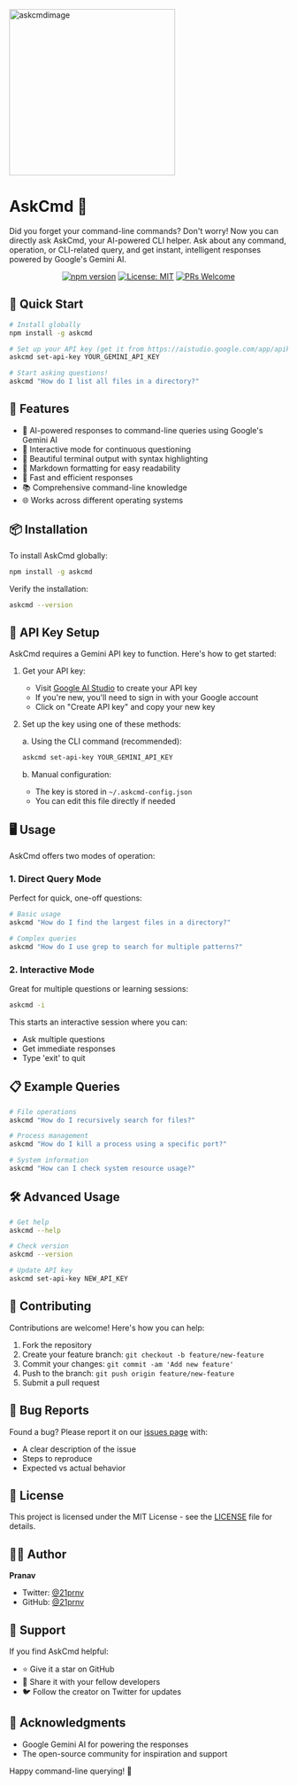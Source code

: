 <img src="https://github.com/user-attachments/assets/21766e7e-f02a-413e-97cd-8ec281f7668f" alt="askcmdimage" width="300"/>


# AskCmd 🤖

Did you forget your command-line commands? Don't worry! Now you can directly ask AskCmd, your AI-powered CLI helper. Ask about any command, operation, or CLI-related query, and get instant, intelligent responses powered by Google's Gemini AI.

<div align="center">

[![npm version](https://img.shields.io/npm/v/askcmd.svg)](https://www.npmjs.com/package/askcmd)
[![License: MIT](https://img.shields.io/badge/License-MIT-yellow.svg)](https://github.com/21prnv/askcmd/blob/main/LICENSE)
[![PRs Welcome](https://img.shields.io/badge/PRs-welcome-brightgreen.svg)](https://github.com/21prnv/askcmd/pulls)

</div>

## 🚀 Quick Start

```bash
# Install globally
npm install -g askcmd

# Set up your API key (get it from https://aistudio.google.com/app/apikey)
askcmd set-api-key YOUR_GEMINI_API_KEY

# Start asking questions!
askcmd "How do I list all files in a directory?"
```

## 🌟 Features

- 🤖 AI-powered responses to command-line queries using Google's Gemini AI
- 💬 Interactive mode for continuous questioning
- 🎨 Beautiful terminal output with syntax highlighting
- 📝 Markdown formatting for easy readability
- 🚀 Fast and efficient responses
- 📚 Comprehensive command-line knowledge
- 🌐 Works across different operating systems

## 📦 Installation

To install AskCmd globally:

```bash
npm install -g askcmd
```

Verify the installation:
```bash
askcmd --version
```

## 🔑 API Key Setup

AskCmd requires a Gemini API key to function. Here's how to get started:

1. Get your API key:
   - Visit [Google AI Studio](https://aistudio.google.com/app/apikey) to create your API key
   - If you're new, you'll need to sign in with your Google account
   - Click on "Create API key" and copy your new key

2. Set up the key using one of these methods:

   a. Using the CLI command (recommended):
   ```bash
   askcmd set-api-key YOUR_GEMINI_API_KEY
   ```

   b. Manual configuration:
   - The key is stored in `~/.askcmd-config.json`
   - You can edit this file directly if needed

## 🖥 Usage

AskCmd offers two modes of operation:

### 1. Direct Query Mode
Perfect for quick, one-off questions:

```bash
# Basic usage
askcmd "How do I find the largest files in a directory?"

# Complex queries
askcmd "How do I use grep to search for multiple patterns?"
```

### 2. Interactive Mode
Great for multiple questions or learning sessions:

```bash
askcmd -i
```

This starts an interactive session where you can:
- Ask multiple questions
- Get immediate responses
- Type 'exit' to quit

## 📋 Example Queries

```bash
# File operations
askcmd "How do I recursively search for files?"

# Process management
askcmd "How do I kill a process using a specific port?"

# System information
askcmd "How can I check system resource usage?"
```

## 🛠 Advanced Usage

```bash
# Get help
askcmd --help

# Check version
askcmd --version

# Update API key
askcmd set-api-key NEW_API_KEY
```

## 🤝 Contributing

Contributions are welcome! Here's how you can help:

1. Fork the repository
2. Create your feature branch: `git checkout -b feature/new-feature`
3. Commit your changes: `git commit -am 'Add new feature'`
4. Push to the branch: `git push origin feature/new-feature`
5. Submit a pull request

## 🐛 Bug Reports

Found a bug? Please report it on our [issues page](https://github.com/21prnv/askcmd/issues) with:
- A clear description of the issue
- Steps to reproduce
- Expected vs actual behavior

## 📜 License

This project is licensed under the MIT License - see the [LICENSE](LICENSE) file for details.

## 👨‍💻 Author

**Pranav**
- Twitter: [@21prnv](https://twitter.com/21prnv)
- GitHub: [@21prnv](https://github.com/21prnv)

## 💖 Support

If you find AskCmd helpful:
- ⭐ Give it a star on GitHub
- 📢 Share it with your fellow developers
- 🐦 Follow the creator on Twitter for updates

## 🙏 Acknowledgments

- Google Gemini AI for powering the responses
- The open-source community for inspiration and support

Happy command-line querying! 🎉
